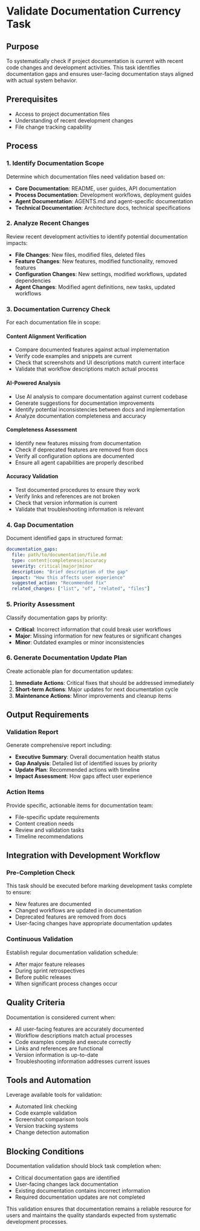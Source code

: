 <!-- Powered by BMAD™ Core -->

# Validate Documentation Currency Task

## Purpose

To systematically check if project documentation is current with recent code changes and development activities. This task identifies documentation gaps and ensures user-facing documentation stays aligned with actual system behavior.

## Prerequisites

- Access to project documentation files
- Understanding of recent development changes
- File change tracking capability

## Process

### 1. Identify Documentation Scope

Determine which documentation files need validation based on:

- **Core Documentation**: README, user guides, API documentation
- **Process Documentation**: Development workflows, deployment guides
- **Agent Documentation**: AGENTS.md and agent-specific documentation
- **Technical Documentation**: Architecture docs, technical specifications

### 2. Analyze Recent Changes

Review recent development activities to identify potential documentation impacts:

- **File Changes**: New files, modified files, deleted files
- **Feature Changes**: New features, modified functionality, removed features
- **Configuration Changes**: New settings, modified workflows, updated dependencies
- **Agent Changes**: Modified agent definitions, new tasks, updated workflows

### 3. Documentation Currency Check

For each documentation file in scope:

#### Content Alignment Verification
- Compare documented features against actual implementation
- Verify code examples and snippets are current
- Check that screenshots and UI descriptions match current interface
- Validate that workflow descriptions match actual process

#### AI-Powered Analysis
- Use AI analysis to compare documentation against current codebase
- Generate suggestions for documentation improvements
- Identify potential inconsistencies between docs and implementation
- Analyze documentation completeness and accuracy

#### Completeness Assessment
- Identify new features missing from documentation
- Check if deprecated features are removed from docs
- Verify all configuration options are documented
- Ensure all agent capabilities are properly described

#### Accuracy Validation
- Test documented procedures to ensure they work
- Verify links and references are not broken
- Check that version information is current
- Validate that troubleshooting information is relevant

### 4. Gap Documentation

Document identified gaps in structured format:

```yaml
documentation_gaps:
  file: path/to/documentation/file.md
  type: content|completeness|accuracy
  severity: critical|major|minor
  description: "Brief description of the gap"
  impact: "How this affects user experience"
  suggested_action: "Recommended fix"
  related_changes: ["list", "of", "related", "files"]
```

### 5. Priority Assessment

Classify documentation gaps by priority:

- **Critical**: Incorrect information that could break user workflows
- **Major**: Missing information for new features or significant changes
- **Minor**: Outdated examples or minor inconsistencies

### 6. Generate Documentation Update Plan

Create actionable plan for documentation updates:

1. **Immediate Actions**: Critical fixes that should be addressed immediately
2. **Short-term Actions**: Major updates for next documentation cycle
3. **Maintenance Actions**: Minor improvements and cleanup items

## Output Requirements

### Validation Report

Generate comprehensive report including:

- **Executive Summary**: Overall documentation health status
- **Gap Analysis**: Detailed list of identified issues by priority
- **Update Plan**: Recommended actions with timeline
- **Impact Assessment**: How gaps affect user experience

### Action Items

Provide specific, actionable items for documentation team:

- File-specific update requirements
- Content creation needs
- Review and validation tasks
- Timeline recommendations

## Integration with Development Workflow

### Pre-Completion Check

This task should be executed before marking development tasks complete to ensure:

- New features are documented
- Changed workflows are updated in documentation
- Deprecated features are removed from docs
- User-facing changes have appropriate documentation updates

### Continuous Validation

Establish regular documentation validation schedule:

- After major feature releases
- During sprint retrospectives
- Before public releases
- When significant process changes occur

## Quality Criteria

Documentation is considered current when:

- All user-facing features are accurately documented
- Workflow descriptions match actual processes
- Code examples compile and execute correctly
- Links and references are functional
- Version information is up-to-date
- Troubleshooting information addresses current issues

## Tools and Automation

Leverage available tools for validation:

- Automated link checking
- Code example validation
- Screenshot comparison tools
- Version tracking systems
- Change detection automation

## Blocking Conditions

Documentation validation should block task completion when:

- Critical documentation gaps are identified
- User-facing changes lack documentation
- Existing documentation contains incorrect information
- Required documentation updates are not completed

This validation ensures that documentation remains a reliable resource for users and maintains the quality standards expected from systematic development processes.